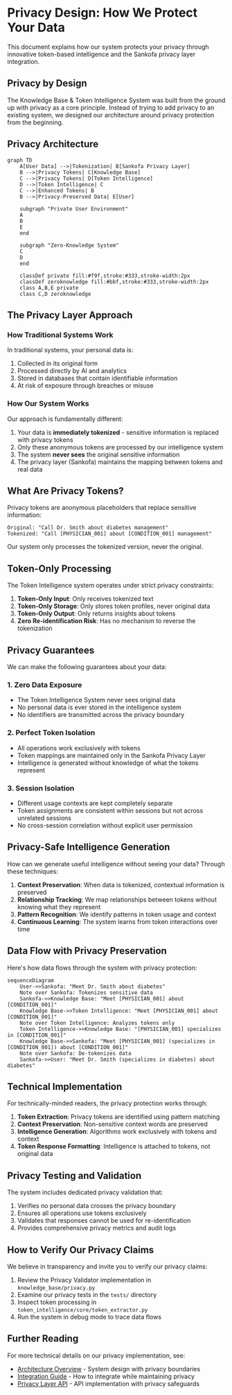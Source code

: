 # Privacy Design: How We Protect Your Data

This document explains how our system protects your privacy through innovative token-based intelligence and the Sankofa privacy layer integration.

## Privacy by Design

The Knowledge Base & Token Intelligence System was built from the ground up with privacy as a core principle. Instead of trying to add privacy to an existing system, we designed our architecture around privacy protection from the beginning.

## Privacy Architecture

```mermaid
graph TD
    A[User Data] -->|Tokenization| B[Sankofa Privacy Layer]
    B -->|Privacy Tokens| C[Knowledge Base]
    C -->|Privacy Tokens| D[Token Intelligence]
    D -->|Token Intelligence| C
    C -->|Enhanced Tokens| B
    B -->|Privacy-Preserved Data| E[User]
    
    subgraph "Private User Environment"
    A
    B
    E
    end
    
    subgraph "Zero-Knowledge System"
    C
    D
    end
    
    classDef private fill:#f9f,stroke:#333,stroke-width:2px
    classDef zeroknowledge fill:#bbf,stroke:#333,stroke-width:2px
    class A,B,E private
    class C,D zeroknowledge
```

## The Privacy Layer Approach

### How Traditional Systems Work

In traditional systems, your personal data is:
1. Collected in its original form
2. Processed directly by AI and analytics
3. Stored in databases that contain identifiable information
4. At risk of exposure through breaches or misuse

### How Our System Works

Our approach is fundamentally different:
1. Your data is **immediately tokenized** - sensitive information is replaced with privacy tokens
2. Only these anonymous tokens are processed by our intelligence system
3. The system **never sees** the original sensitive information
4. The privacy layer (Sankofa) maintains the mapping between tokens and real data

## What Are Privacy Tokens?

Privacy tokens are anonymous placeholders that replace sensitive information:

```
Original: "Call Dr. Smith about diabetes management"
Tokenized: "Call [PHYSICIAN_001] about [CONDITION_001] management"
```

Our system only processes the tokenized version, never the original.

## Token-Only Processing

The Token Intelligence system operates under strict privacy constraints:

1. **Token-Only Input**: Only receives tokenized text
2. **Token-Only Storage**: Only stores token profiles, never original data
3. **Token-Only Output**: Only returns insights about tokens
4. **Zero Re-identification Risk**: Has no mechanism to reverse the tokenization

## Privacy Guarantees

We can make the following guarantees about your data:

### 1. Zero Data Exposure
- The Token Intelligence System never sees original data
- No personal data is ever stored in the intelligence system
- No identifiers are transmitted across the privacy boundary

### 2. Perfect Token Isolation
- All operations work exclusively with tokens
- Token mappings are maintained only in the Sankofa Privacy Layer
- Intelligence is generated without knowledge of what the tokens represent

### 3. Session Isolation
- Different usage contexts are kept completely separate
- Token assignments are consistent within sessions but not across unrelated sessions
- No cross-session correlation without explicit user permission

## Privacy-Safe Intelligence Generation

How can we generate useful intelligence without seeing your data? Through these techniques:

1. **Context Preservation**: When data is tokenized, contextual information is preserved
2. **Relationship Tracking**: We map relationships between tokens without knowing what they represent
3. **Pattern Recognition**: We identify patterns in token usage and context
4. **Continuous Learning**: The system learns from token interactions over time

## Data Flow with Privacy Preservation

Here's how data flows through the system with privacy protection:

```mermaid
sequenceDiagram
    User->>Sankofa: "Meet Dr. Smith about diabetes"
    Note over Sankofa: Tokenizes sensitive data
    Sankofa->>Knowledge Base: "Meet [PHYSICIAN_001] about [CONDITION_001]"
    Knowledge Base->>Token Intelligence: "Meet [PHYSICIAN_001] about [CONDITION_001]"
    Note over Token Intelligence: Analyzes tokens only
    Token Intelligence->>Knowledge Base: "[PHYSICIAN_001] specializes in [CONDITION_001]"
    Knowledge Base->>Sankofa: "Meet [PHYSICIAN_001] (specializes in [CONDITION_001]) about [CONDITION_001]"
    Note over Sankofa: De-tokenizes data
    Sankofa->>User: "Meet Dr. Smith (specializes in diabetes) about diabetes"
```

## Technical Implementation

For technically-minded readers, the privacy protection works through:

1. **Token Extraction**: Privacy tokens are identified using pattern matching
2. **Context Preservation**: Non-sensitive context words are preserved
3. **Intelligence Generation**: Algorithms work exclusively with tokens and context
4. **Token Response Formatting**: Intelligence is attached to tokens, not original data

## Privacy Testing and Validation

The system includes dedicated privacy validation that:

1. Verifies no personal data crosses the privacy boundary
2. Ensures all operations use tokens exclusively
3. Validates that responses cannot be used for re-identification
4. Provides comprehensive privacy metrics and audit logs

## How to Verify Our Privacy Claims

We believe in transparency and invite you to verify our privacy claims:

1. Review the Privacy Validator implementation in `knowledge_base/privacy.py`
2. Examine our privacy tests in the `tests/` directory
3. Inspect token processing in `token_intelligence/core/token_extractor.py`
4. Run the system in debug mode to trace data flows

## Further Reading

For more technical details on our privacy implementation, see:

- [Architecture Overview](architecture_overview.md) - System design with privacy boundaries
- [Integration Guide](integration_guide.md) - How to integrate while maintaining privacy
- [Privacy Layer API](../token_intelligence/api/endpoints.py) - API implementation with privacy safeguards 